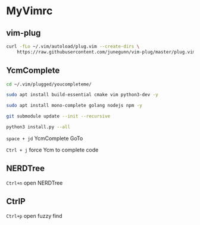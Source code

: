 # MyVimrc
## vim-plug

```bash
curl -fLo ~/.vim/autoload/plug.vim --create-dirs \
    https://raw.githubusercontent.com/junegunn/vim-plug/master/plug.vim
```

## YcmComplete

```bash
cd ~/.vim/plugged/youcompleteme/

sudo apt install build-essential cmake vim python3-dev -y

sudo apt install mono-complete golang nodejs npm -y

git submodule update --init --recursive

python3 install.py --all
```

``space + jd`` YcmComplete GoTo

``Ctrl + j`` force Ycm to complete code 

## NERDTree

``Ctrl+n`` open NERDTree

## CtrlP

``Ctrl+p`` open fuzzy find
